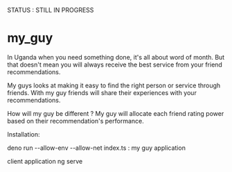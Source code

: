 STATUS : STILL IN PROGRESS

# my_guy
In Uganda when you need something done, it's all about word of month. But that doesn't mean you will always receive the best service from your friend recommendations.

My guys looks at making it easy to find the right person or service through friends. With my guy friends will share their experiences with your recommendations.

How will my guy be different ?
    My guy will allocate each friend rating power based on their recommendation's performance.


Installation:

deno run --allow-env --allow-net index.ts : my guy application

client application
    ng serve
